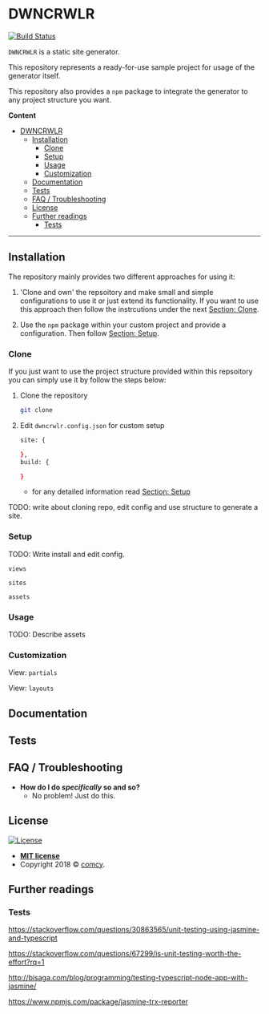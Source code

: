 # DWNCRWLR

[![Build Status](https://comcy.visualstudio.com/Tools/_apis/build/status/%5BCI%5D%20DWNCRWLR_master?branchName=master)](https://comcy.visualstudio.com/Tools/_build/latest?definitionId=2?branchName=master)


`DWNCRWLR` is a static site generator. 

This repository  represents a ready-for-use sample project for usage of the generator itself. 

This repository also provides a `npm` package to integrate the generator to any project structure you want.


**Content**

- [DWNCRWLR](#dwncrwlr)
  - [Installation](#installation)
    - [Clone](#clone)
    - [Setup](#setup)
    - [Usage](#usage)
    - [Customization](#customization)
  - [Documentation](#documentation)
  - [Tests](#tests)
  - [FAQ / Troubleshooting](#faq--troubleshooting)
  - [License](#license)
  - [Further readings](#further-readings)
    - [Tests](#tests-1)

---


## Installation

The repository mainly provides two different approaches for using it:

1. 'Clone and own' the repsoitory and make small and simple configurations to use it or just extend its functionality. If you want to use this approach then follow the instrcutions under the next [Section: Clone](#clone). 

2. Use the `npm` package within your custom project and provide a configuration. Then follow [Section: Setup](#setup).


### Clone

If you just want to use the project structure provided within this repsoitory you can simply use it by follow the steps below:

1. Clone the repository

    ```bash
    git clone 
    ```
2. Edit `dwncrwlr.config.json` for custom setup

    ```bash
    site: {

    },
    build: {

    }
    ```
    -  for any detailed information read [Section: Setup](#setup)

TODO: write about cloning repo, edit config and use structure to generate a site.

### Setup
TODO: Write install and edit config.

`views`

`sites`

`assets`


### Usage
TODO: Describe assets


### Customization

View: `partials`

View: `layouts`


## Documentation


## Tests


## FAQ / Troubleshooting

- **How do I do *specifically* so and so?**
    - No problem! Just do this.


## License

[![License](http://img.shields.io/:license-mit-blue.svg?style=flat-square)](http://badges.mit-license.org)

- **[MIT license](http://opensource.org/licenses/mit-license.php)**
- Copyright 2018 © <a href="http://comcy.github.io" target="_blank">comcy</a>.


## Further readings

### Tests

https://stackoverflow.com/questions/30863565/unit-testing-using-jasmine-and-typescript

https://stackoverflow.com/questions/67299/is-unit-testing-worth-the-effort?rq=1

http://bisaga.com/blog/programming/testing-typescript-node-app-with-jasmine/

https://www.npmjs.com/package/jasmine-trx-reporter
